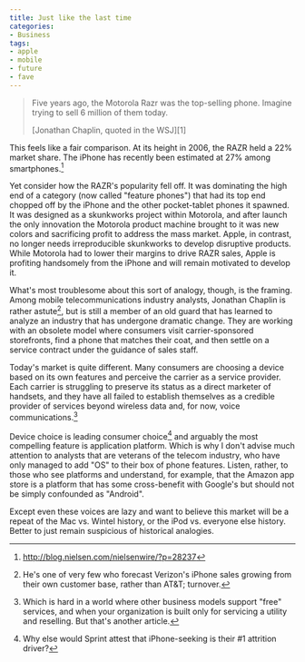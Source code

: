 ```yaml
---
title: Just like the last time
categories:
- Business
tags:
- apple
- mobile
- future
- fave
---
```


> Five years ago, the Motorola Razr was the top-selling phone.  Imagine trying to sell 6 million of them today.
> <footer>[Jonathan Chaplin, quoted in the WSJ][1]</footer>

This feels like a fair comparison.  At its height in 2006, the RAZR held a 22% market share.  The iPhone has recently been estimated at 27% among smartphones.[^1]

Yet consider how the RAZR's popularity fell off.  It was dominating the high end of a category (now called "feature phones") that had its top end chopped off by the iPhone and the other pocket-tablet phones it spawned.  It was designed as a skunkworks project within Motorola, and after launch the only innovation the Motorola product machine brought to it was new colors and sacrificing profit to address the mass market.  Apple, in contrast, no longer needs irreproducible skunkworks to develop disruptive products.  While Motorola had to lower their margins to drive RAZR sales, Apple is profiting handsomely from the iPhone and will remain motivated to develop it.

What's most troublesome about this sort of analogy, though, is the framing.  Among mobile telecommunications industry analysts, Jonathan Chaplin is rather astute[^2], but is still a member of an old guard that has learned to analyze an industry that has undergone dramatic change.  They are working with an obsolete model where consumers visit carrier-sponsored storefronts, find a phone that matches their coat, and then settle on a service contract under the guidance of sales staff.

Today's market is quite different.  Many consumers are choosing a device based on its own features and perceive the carrier as a service provider.  Each carrier is struggling to preserve its status as a direct marketer of handsets, and they have all failed to establish themselves as a credible provider of services beyond wireless data and, for now, voice communications.[^3]

Device choice is leading consumer choice[^4] and arguably the most compelling feature is application platform.  Which is why I don't advise much attention to analysts that are veterans of the telecom industry, who have only managed to add "OS" to their box of phone features.  Listen, rather, to those who see platforms and understand, for example, that the Amazon app store is a platform that has some cross-benefit with Google's but should not be simply confounded as "Android".  

Except even these voices are lazy and want to believe this market will be a repeat of the Mac vs. Wintel history, or the iPod vs. everyone else history.  Better to just remain suspicious of historical analogies.

   [1]: http://online.wsj.com/article/SB10001424052970203405504576603053795839250.html

[^1]: http://blog.nielsen.com/nielsenwire/?p=28237
[^2]: He's one of very few who forecast Verizon's iPhone sales growing from their own customer base, rather than AT&T; turnover.
[^3]: Which is hard in a world where other business models support "free" services, and when your organization is built only for servicing a utility and reselling.  But that's another article.
[^4]: Why else would Sprint attest that iPhone-seeking is their #1 attrition driver?
